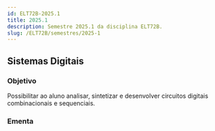 ```yaml
---
id: ELT72B-2025.1
title: 2025.1
description: Semestre 2025.1 da disciplina ELT72B.
slug: /ELT72B/semestres/2025-1
---
```


## Sistemas Digitais

### Objetivo

Possibilitar ao aluno analisar, sintetizar e desenvolver circuitos digitais combinacionais e sequenciais.

### Ementa
